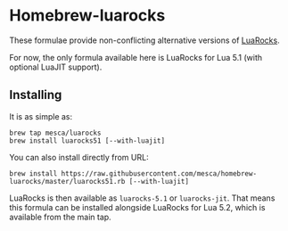 # Homebrew-luarocks

These formulae provide non-conflicting alternative versions of [LuaRocks](https://rocks.moonscript.org).

For now, the only formula available here is LuaRocks for Lua 5.1 (with optional LuaJIT support).

## Installing

It is as simple as:
```
brew tap mesca/luarocks
brew install luarocks51 [--with-luajit]
```

You can also install directly from URL:
```
brew install https://raw.githubusercontent.com/mesca/homebrew-luarocks/master/luarocks51.rb [--with-luajit]
```

LuaRocks is then available as `luarocks-5.1` or `luarocks-jit`. That means this formula can be installed alongside LuaRocks for Lua 5.2, which is available from the main tap.